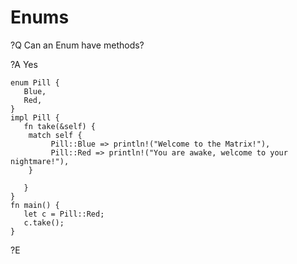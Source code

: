 # Enums

?Q Can an Enum have methods?

?A Yes

```rust,editable
enum Pill {
   Blue,
   Red,
}
impl Pill {
   fn take(&self) {
   	match self {
         Pill::Blue => println!("Welcome to the Matrix!"),
         Pill::Red => println!("You are awake, welcome to your nightmare!"),
	}
   	
   }
}
fn main() {
   let c = Pill::Red;
   c.take();
}
```

?E
